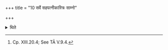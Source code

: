 +++
title = "10 सर्वे सहपत्नीकास्त्रिः साम्नो"

+++

<details><summary>थिते</summary>

10. All, together with wife of the sacrificer join in the chanting of the finale (Nidhana) of the Sāman, thrice. They sing the finale while starting to go (for the first time); at the half-way (i.e. between the place of sacrifice and the place of the disposal of the Pravargya), for the second time; and after having reached the Uttaravedi (where the disposal of the Pravargya is to be made), for the third time. (The Adhvaryu). orders at each (stage).[^1]   

[^1]: Cp. XIII.20.4; See TĀ V.9.4.  
</details>
